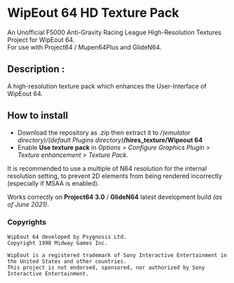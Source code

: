# WipEout 64 HD Texture Pack
An Unofficial F5000 Anti-Gravity Racing League High-Resolution Textures Project for WipEout 64.  
For use with Project64 / Mupen64Plus and GlideN64.

## Description :
A high-resolution texture pack which enhances the User-Interface of WipEout 64.

## How to install
- Download the repository as .zip then extract it to _/(emulator directory)/(default Plugins directory)_**/hires_texture/Wipeout 64**
- Enable **Use texture pack** in *Options > Configure Graphics Plugin > Texture enhancement > Texture Pack*.

It is recommended to use a multiple of N64 resolution for the internal resolution setting, to prevent 2D elements from being rendered incorrectly (especially if MSAA is enabled).

Works correctly on **Project64 3.0** / **GlideN64** latest development build _(as of June 2021)_.

### Copyrights
```
WipEout 64 developed by Psygnosis Ltd.
Copyright 1998 Midway Games Inc.
```
```
WipEout is a registered trademark of Sony Interactive Entertainment in the United States and other countries.
This project is not endorsed, sponsored, nor authorized by Sony Interactive Entertainment.
```
